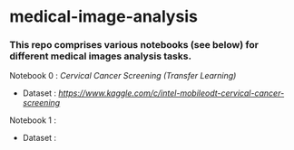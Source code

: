# medical-image-analysis


### This repo comprises various notebooks (see below) for different medical images analysis tasks.

Notebook 0  : *Cervical Cancer Screening (Transfer Learning)*

- Dataset : *https://www.kaggle.com/c/intel-mobileodt-cervical-cancer-screening* 

Notebook 1 :
- Dataset :
